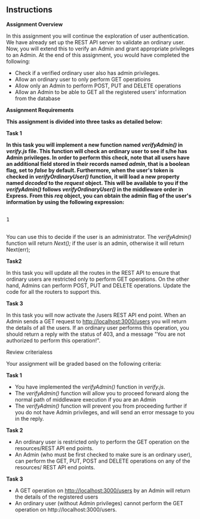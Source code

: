 <div class="c-peer-review-assignment c-peer-card card-rich-interaction"><h2 class="headline-2-text">Instructions</h2><div class="c-peer-review-assignment-intro bt3-row"><div class="bt3-col-md-12"><div data-js="introduction"><div data-reactroot="" class="rc-CML styled"><div><p><strong>Assignment Overview</strong></p><p>In this assignment you will continue the exploration of user authentication. We have already set up the REST API server to validate an ordinary user. Now, you will extend this to verify an Admin and grant appropriate privileges to an Admin. At the end of this assignment, you would have completed the following:</p><ul><li>Check if a verified ordinary user also has admin privileges.</li><li>Allow an ordinary user to only perform GET operatioins</li><li>Allow only an Admin to perform POST, PUT and DELETE operations</li><li>Allow an Admin to be able to GET all the registered users' information from the database</li></ul><p><strong>Assignment Requirements</strong></p><p><strong>This assignment is divided into three tasks as detailed below:</strong></p><p><strong>Task 1</strong></p><p><strong>In this task you will implement a new function named <em>verifyAdmin() </em>in <em>verify.js</em> file. This function will check an ordinary user to see if s/he has Admin privileges. In order to perform this check, note that all users have an additional field stored in their records named <em>admin</em>, that is a boolean flag, set to <em>false</em> by default. Furthermore, when the user's token is checked in <em>verifyOrdinaryUser()</em> function, it will load a new property named <em>decoded</em> to the <em>request</em> object. This will be available to you if the <em>verifyAdmin()</em> follows <em>verifyOrdinaryUser()</em> in the middleware order in Express. From this  <em>req</em> object, you can obtain the admin flag of the user's information by using the following expression:</strong></p><pre contenteditable="false" data-language="javascript" style="height: 48px; opacity: 1;" class=" ace_editor ace-tomorrow"><textarea class="ace_text-input" wrap="off" autocorrect="off" autocapitalize="off" spellcheck="false" style="opacity: 0; left: 239.434px; top: 0px; height: 16px; width: 7.20125px;"></textarea><div class="ace_gutter"><div class="ace_layer ace_gutter-layer ace_folding-enabled" style="margin-top: 0px; height: 80px; width: 41px;"><div class="ace_gutter-cell " style="height: 16px;">1</div></div><div class="ace_gutter-active-line" style="top: 0px; height: 16px;"></div></div><div class="ace_scroller" style="left: 41px; right: 0px; bottom: 0px;"><div class="ace_content" style="margin-top: 0px; width: 737px; height: 80px; margin-left: 0px;"><div class="ace_layer ace_print-margin-layer"><div class="ace_print-margin" style="left: 580.1px; visibility: visible;"></div></div><div class="ace_layer ace_marker-layer"></div><div class="ace_layer ace_text-layer" style="padding: 0px 4px;"><div class="ace_line_group" style="height:16px"><div class="ace_line" style="height:16px">     <span class="ace_identifier">req</span><span class="ace_punctuation ace_operator">.</span><span class="ace_identifier">decoded</span><span class="ace_punctuation ace_operator">.</span><span class="ace_identifier">_doc</span><span class="ace_punctuation ace_operator">.</span><span class="ace_identifier">admin</span></div></div></div><div class="ace_layer ace_marker-layer"></div><div class="ace_layer ace_cursor-layer ace_hidden-cursors"><div class="ace_cursor" style="left: 198.434px; top: 0px; width: 7.20125px; height: 16px;"></div></div></div></div><div class="ace_scrollbar ace_scrollbar-v" style="display: none; width: 19px; bottom: 0px;"><div class="ace_scrollbar-inner" style="width: 19px; height: 16px;"></div></div><div class="ace_scrollbar ace_scrollbar-h" style="height: 19px; left: 41px; right: 0px; display: none;"><div class="ace_scrollbar-inner" style="height: 19px; width: 737px;"></div></div><div style="height: auto; width: auto; top: 0px; left: 0px; visibility: hidden; position: absolute; white-space: pre; font-style: inherit; font-variant: inherit; font-weight: inherit; font-stretch: inherit; font-size: inherit; line-height: inherit; font-family: inherit; overflow: hidden;"><div style="height: auto; width: auto; top: 0px; left: 0px; visibility: hidden; position: absolute; white-space: pre; font-style: inherit; font-variant: inherit; font-weight: inherit; font-stretch: inherit; font-size: inherit; line-height: inherit; font-family: inherit; overflow: visible;"></div><div style="height: auto; width: auto; top: 0px; left: 0px; visibility: hidden; position: absolute; white-space: pre; font-style: inherit; font-variant: inherit; font-stretch: inherit; font-size: inherit; line-height: inherit; font-family: inherit; overflow: visible;">XXXXXXXXXXXXXXXXXXXXXXXXXXXXXXXXXXXXXXXXXXXXXXXXXX</div></div></pre><p>You can use this to decide if the user is an administrator. The <em>verifyAdmin() </em>function will return <em>Next();</em> if the user is an admin, otherwise it will return Next(err);</p><p><strong>Task2</strong></p><p>In this task you will update all the routes in the REST API to ensure that ordinary users are restricted only to perform GET operations. On the other hand, Admins can perform POST, PUT and DELETE operations. Update the code for all the routers to support this.</p><p><strong>Task 3</strong></p><p>In this task you will now activate the /users REST API end point. When an Admin sends a GET request to <a href="http://localhost:3000/users" target="_blank" rel="noopener nofollow">http://localhost:3000/users</a> you will return the details of all the users. If an ordinary user performs this operation, you should return a reply with the status of 403, and a message "You are not authorized to perform this operation!".</p></div></div></div></div></div><div data-js="instruction-sections" class="c-peer-review-assignment-sections"><div><div class="c-peer-review-assignment-section bt3-row"><div class="bt3-col-md-12"><div data-js="title-container" class="c-peer-review-assignment-section-title-container active"><span class="body-2-text">Review criteria</span><span data-js="section-toggle" class="c-peer-review-assignment-section-title-toggle body-2-text"><span data-js="section-content-show-more" style="display: none;">more&nbsp;<em class="c-peer-review-assignment-section-title-toggle-arrow cif-chevron-down"></em></span><span data-js="section-content-show-less" style="display: inline;">less&nbsp;<em class="c-peer-review-assignment-section-title-toggle-arrow cif-chevron-up"></em></span></span></div><div class="open"><div data-js="section-content-container" class="c-peer-review-assignment-section-content"><div data-js="section-content"><div data-reactroot="" class="rc-CML styled"><div><p>Your assignment will be graded based on the following criteria:</p><p><strong>Task 1</strong></p><ul><li>You have implemented the <em>verifyAdmin()</em> function in <em>verify.js</em>.</li><li>The <em>verifyAdmin()</em> function will allow you to proceed forward along the normal path of middleware execution if you are an Admin</li><li>The <em>verifyAdmin()</em> function will prevent you from proceeding further if you do not have Admin privileges, and will send an error message to you in the reply.</li></ul><p><strong>Task 2</strong></p><ul><li>An ordinary user is restricted only to perform the GET operation on the resources/REST API end points.</li><li>An Admin (who must be first checked to make sure is an ordinary user), can perform the GET, PUT, POST and DELETE operations on any of the resources/ REST API end points.</li></ul><p><strong>Task 3</strong></p><ul><li>A GET operation on <a href="http://localhost:3000/users" target="_blank" rel="noopener nofollow">http://localhost:3000/users</a> by an Admin will return the details of the registered users</li><li>An ordinary user (without Admin privileges) cannot perform the GET operation on http://localhost:3000/users.</li></ul></div></div></div></div></div></div></div></div></div></div>